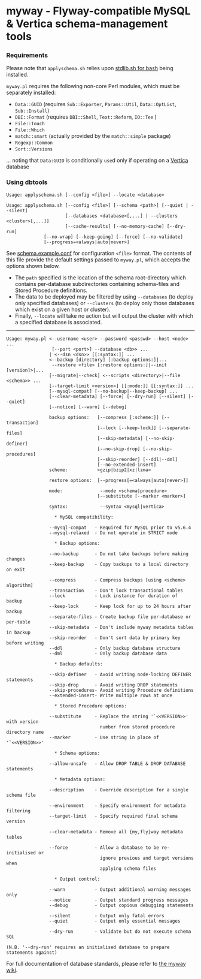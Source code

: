 
myway - Flyway-compatible MySQL & Vertica schema-management tools
=================================================================

### Requirements
Please note that `applyschema.sh` relies upon [stdlib.sh for bash](https://github.com/srcshelton/stdlib.sh) being installed.

`myway.pl` requires the following non-core Perl modules, which must be separately installed:

* `Data::GUID` (requires `Sub::Exporter`, `Params::Util`, `Data::OptList`, `Sub::Install`)
* `DBI::Format` (requires `DBI::Shell`, `Text::Reform`, `IO::Tee` )
* `File::Touch`
* `File::Which`
* `match::smart` (actually provided by the `match::simple` package)
* `Regexp::Common`
* `Sort::Versions`

... noting that `Data:GUID` is conditionally `use`d only if operating on a [Vertica](https://my.vertica.com/) database

### Using dbtools

```
Usage: applyschema.sh [--config <file>] --locate <database>

Usage: applyschema.sh [--config <file>] [--schema <path>] [--quiet | --silent]
                      [--databases <database>[,...] | --clusters <cluster>[,...]]
                      [--cache-results] [--no-memory-cache] [--dry-run]
		      [--no-wrap] [--keep-going] [--force] [--no-validate]
		      [--progress=<always|auto|never>]
```

See [schema.example.conf](../../blob/master/conf/schema.example.conf) for configuration `<file>` format.  The contents of this file provide the default settings passed to `myway.pl`, which accepts the options shown below.

* The `path` specified is the location of the schema root-directory which contains per-database subdirectories containing schema-files and Stored Procedure definitions.
* The data to be deployed may be filtered by using `--databases` (to deploy only specified databases) or `--clusters` (to deploy only those databases which exist on a given host or cluster).
* Finally, `--locate` will take no action but will output the cluster with which a specified database is associated.

***

```
Usage: myway.pl <--username <user> --password <passwd> --host <node> ...
                 [--port <port>] --database <db>> ...
                | <--dsn <dsn>> [[:syntax:]] ...
                <--backup [directory] [:backup options:]|...
                 --restore <file> [:restore options:]|--init [version]>|...
                [--migrate|--check] <--scripts <directory>|--file <schema>> ...
                [--target-limit <version>] [[:mode:]] [[:syntax:]] ...
                [--mysql-compat] [--no-backup|--keep-backup] ...
                [--clear-metadata] [--force] [--dry-run] [--silent] [--quiet]
                [--notice] [--warn] [--debug]

                backup options:   [--compress [:scheme:]] [--transaction]
                                  [--lock [--keep-lock]] [--separate-files]
                                  [--skip-metadata] [--no-skip-definer]
                                  [--no-skip-drop] [--no-skip-procedures]
                                  [--skip-reorder] [--ddl|--dml]
                                  [--no-extended-insert]
                scheme:           <gzip|bzip2|xz|lzma>

                restore options:  [--progress[=<always|auto|never>]]

                mode:              --mode <schema|procedure>
                                  [--substitute [--marker <marker>]

                syntax:            --syntax <mysql|vertica>

                  * MySQL compatibility:

                --mysql-compat   - Required for MySQL prior to v5.6.4
                --mysql-relaxed  - Do not operate in STRICT mode

                  * Backup options:

                --no-backup      - Do not take backups before making changes
                --keep-backup    - Copy backups to a local directory on exit

                --compress       - Compress backups [using <scheme> algorithm]
                --transaction    - Don't lock transactional tables
                --lock           - Lock instance for duration of backup
                --keep-lock      - Keep lock for up to 24 hours after backup
                --separate-files - Create backup file per-database or per-table
                --skip-metadata  - Don't include myway metadata tables in backup
                --skip-reorder   - Don't sort data by primary key before writing
                --ddl            - Only backup database structure
                --dml            - Only backup database data

                  * Backup defaults:

                --skip-definer   - Avoid writing node-locking DEFINER statements
                --skip-drop      - Avoid writing DROP statements
                --skip-procedures- Avoid writing Procedure definitions
                --extended-insert- Write multiple rows at once

                  * Stored Procedure options:

                --substitute     - Replace the string '`<<VERSION>>' with version
                                   number from stored procedure directory name
                --marker         - Use string in place of '`<<VERSION>>'

                  * Schema options:

                --allow-unsafe   - Allow DROP TABLE & DROP DATABASE statements

                  * Metadata options:

                --description    - Override description for a single schema file

                --environment    - Specify environment for metadata filtering
                --target-limit   - Specify required final schema version

                --clear-metadata - Remove all {my,fly}way metadata tables

                --force          - Allow a database to be re-initialised or
                                   ignore previous and target versions when
                                   applying schema files

                  * Output control:

                --warn           - Output additional warning messages only
                --notice         - Output standard progress messages
                --debug          - Output copious debugging statements

                --silent         - Output only fatal errors
                --quiet          - Output only essential messages

                --dry-run        - Validate but do not execute schema SQL

(N.B. '--dry-run' requires an initialised database to prepare statements against)
```

For full documentation of database standards, please refer to [the myway wiki](../../wiki/Schema-Standards).
